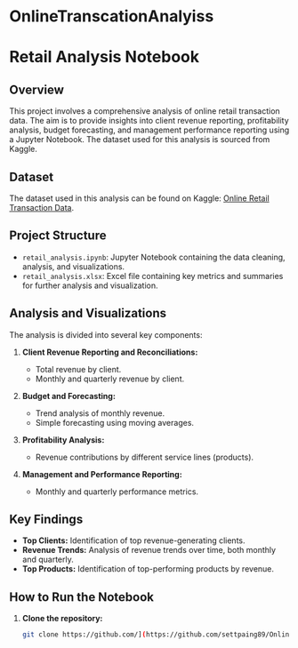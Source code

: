 # OnlineTranscationAnalyiss
# Retail Analysis Notebook

## Overview

This project involves a comprehensive analysis of online retail transaction data. The aim is to provide insights into client revenue reporting, profitability analysis, budget forecasting, and management performance reporting using a Jupyter Notebook. The dataset used for this analysis is sourced from Kaggle.

## Dataset

The dataset used in this analysis can be found on Kaggle: [Online Retail Transaction Data](https://www.kaggle.com/datasets/thedevastator/online-retail-transaction-data).

## Project Structure

- `retail_analysis.ipynb`: Jupyter Notebook containing the data cleaning, analysis, and visualizations.
- `retail_analysis.xlsx`: Excel file containing key metrics and summaries for further analysis and visualization.

## Analysis and Visualizations

The analysis is divided into several key components:

1. **Client Revenue Reporting and Reconciliations:**
   - Total revenue by client.
   - Monthly and quarterly revenue by client.

2. **Budget and Forecasting:**
   - Trend analysis of monthly revenue.
   - Simple forecasting using moving averages.

3. **Profitability Analysis:**
   - Revenue contributions by different service lines (products).

4. **Management and Performance Reporting:**
   - Monthly and quarterly performance metrics.

## Key Findings

- **Top Clients:** Identification of top revenue-generating clients.
- **Revenue Trends:** Analysis of revenue trends over time, both monthly and quarterly.
- **Top Products:** Identification of top-performing products by revenue.

## How to Run the Notebook

1. **Clone the repository:**

   ```bash
   git clone https://github.com/](https://github.com/settpaing89/OnlineTranscationAnalyiss
